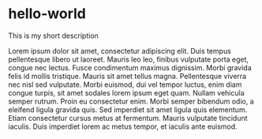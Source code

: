 # hello-world
This is my short description

Lorem ipsum dolor sit amet, consectetur adipiscing elit. Duis tempus pellentesque libero ut laoreet. Mauris leo leo, finibus vulputate porta eget, congue nec lectus. Fusce condimentum maximus dignissim. Morbi gravida felis id mollis tristique. Mauris sit amet tellus magna. Pellentesque viverra nec nisl sed vulputate. Morbi euismod, dui vel tempor luctus, enim diam congue turpis, sit amet sodales lorem ipsum eget quam. Nullam vehicula semper rutrum. Proin eu consectetur enim. Morbi semper bibendum odio, a eleifend ligula gravida quis. Sed imperdiet sit amet ligula quis elementum. Etiam consectetur cursus metus at fermentum. Mauris vulputate tincidunt iaculis. Duis imperdiet lorem ac metus tempor, et iaculis ante euismod.
